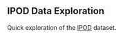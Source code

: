 IPOD Data Exploration
---

Quick exploration of the [IPOD](https://github.com/junhua/ipod) dataset.


